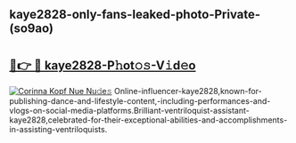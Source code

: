 ## kaye2828-only-fans​-leaked-photo​-Private-(so9ao)


# <h2><a href="https://mediaupload.pro?title=kaye2828&ref=git">🔗👉 🔴 kaye2828-P𝚑ot𝚘𝚜-V𝚒d𝚎o</a></h2>

[![Corinna Kopf Nue Nu𝚍e𝚜](https://i.imgur.com/0qMVB7G.gif)](https://mediaupload.pro?title=kaye2828&ref=git)
Online-influencer-kaye2828,known-for-publishing-dance-and-lifestyle-content,-including-performances-and-vlogs-on-social-media-platforms.Brilliant-ventriloquist-assistant-kaye2828,celebrated-for-their-exceptional-abilities-and-accomplishments-in-assisting-ventriloquists.  